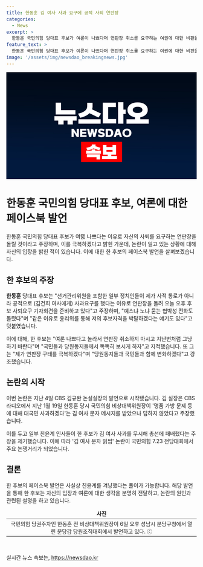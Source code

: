 ```yaml
---
title: 한동훈 김 여사 사과 요구에 공적 사퇴 연판장
categories:
  - News
excerpt: >
  한동훈 국민의힘 당대표 후보가 여론이 나쁘다며 연판장 취소를 요구하는 여권에 대한 비판을 받고 있는 가운데, 자신의 사퇴를 요구하는 연판장을 거부하고 있다. 한 후보는 이에 대해 공적으로 사과를 요구하는 전화를 받고, 후보로서의 자격을 박탈하겠다는 얘기도 있다며 여론이 나쁘다고 놀라서 연판장을 취소하지 말라고 주장하고 있다. 해당 발언은 한 후보가 친윤계를 겨냥한 것으로 해석되고 있다.
feature_text: >
  한동훈 국민의힘 당대표 후보가 여론이 나쁘다며 연판장 취소를 요구하는 여권에 대한 비판을 받고 있는 가운데, 자신의 사퇴를 요구하는 연판장을 거부하고 있다. 한 후보는 이에 대해 공적으로 사과를 요구하는 전화를 받고, 후보로서의 자격을 박탈하겠다는 얘기도 있다며 여론이 나쁘다고 놀라서 연판장을 취소하지 말라고 주장하고 있다. 해당 발언은 한 후보가 친윤계를 겨냥한 것으로 해석되고 있다.
image: '/assets/img/newsdao_breakingnews.jpg'
---
```


<p><img src="/assets/img/newsdao_breakingnews.jpg" alt="firstkoreanews 속보" /></p>

<h1 data-ke-size="size26">한동훈 국민의힘 당대표 후보, 여론에 대한 페이스북 발언</h1>

<p data-ke-size="size16">한동훈 국민의힘 당대표 후보가 여롌 나쁘다는 이유로 자신의 사퇴를 요구하는 연판장을 돌릴 것이라고 주장하며, 이를 극복하겠다고 밝힌 가운데, 논란이 일고 있는 상황에 대해 자신의 입장을 밝힌 적이 있습니다. 이에 대한 한 후보의 페이스북 발언을 살펴보겠습니다.</p>

<h2 data-ke-size="size26">한 후보의 주장</h2>

<p data-ke-size="size16"><b>한동훈</b> 당대표 후보는 "선거관리위원을 포함한 일부 정치인들이 제가 사적 통로가 아니라 공적으로 (김건희 여사에게) 사과요구를 했다는 이유로 연판장을 돌려 오늘 오후 후보 사퇴요구 기자회견을 준비하고 있다"고 주장하며, "예스냐 노냐 묻는 협박성 전화도 돌렸다"며 "같은 이유로 윤리위를 통해 저의 후보자격을 박탈하겠다는 얘기도 있다"고 덧붙였습니다.</p>

<p data-ke-size="size16">이에 대해, 한 후보는 "여론 나쁘다고 놀라서 연판장 취소하지 마시고 지난번처럼 그냥 하기 바란다"며 "국민들과 당원동지들께서 똑똑히 보시게 하자"고 지적했습니다. 또 그는 "제가 연판장 구태를 극복하겠다"며 "당원동지들과 국민들과 함께 변화하겠다"고 강조했습니다.</p>

<h2 data-ke-size="size26">논란의 시작</h2>

<p data-ke-size="size16">이번 논란은 지난 4일 CBS 김규완 논설실장의 발언으로 시작됐습니다. 김 실장은 CBS라디오에서 지난 1월 19일 한동훈 당시 국민의힘 비상대책위원장이 '명품 가방 문제 등에 대해 대국민 사과하겠다'는 김 여사 문자 메시지를 받았으나 답하지 않았다고 주장했습니다.</p>

<p data-ke-size="size16">이를 두고 일부 친윤계 인사들이 한 후보가 김 여사 사과를 무시해 총선에 패배했다는 주장을 제기했습니다. 이에 따라 '김 여사 문자 읽씹' 논란이 국민의힘 7.23 전당대회에서 주요 논쟁거리가 되었습니다.</p>

<h2 data-ke-size="size26">결론</h2>

<p data-ke-size="size16">한 후보의 페이스북 발언은 사실상 친윤계를 겨냥했다는 풀이가 가능합니다. 해당 발언을 통해 한 후보는 자신의 입장과 여론에 대한 생각을 분명히 전달하고, 논란의 원인과 관련된 설명을 하고 있습니다.</p>

<table>
<thead>
<tr>
<td style="text-align: center; height: 17px;"><b>사진</b></td>
</tr>
</thead>
<tbody>
<tr>
<td style="text-align: center; height: 17px;">국민의힘 당권주자인 한동훈 전 비상대책위원장이 6일 오후 성남시 분당구청에서 열린 분당갑 당원조직대회에서 발언하고 있다. ⓒ</td>
</tr>
</tbody>
</table>

<p data-ke-size="size16">&nbsp;</p>
실시간 뉴스 속보는, <a href="https://newsdao.kr" rel="dofollow">https://newsdao.kr</a>


